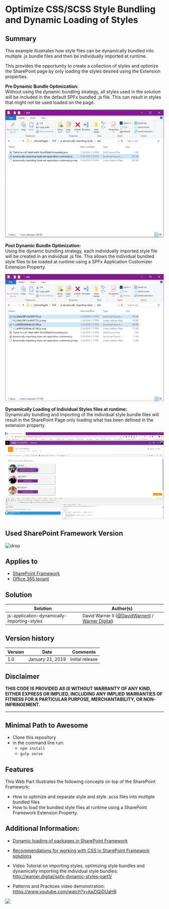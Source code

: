 # Optimize CSS/SCSS Style Bundling and Dynamic Loading of Styles

## Summary
This example illustrates how style files can be dynamically bundled into multiple .js bundle files and then be individually imported at runtime. 

This provides the opportunity to create a collection of styles and optimize the SharePoint page by only loading the styles desired using the Extension properties.

**Pre Dynamic Bundle Optimization:**<br>
Without using the dynamic bundling strategy, all styles used in the solution will be included in the default SPFx bundled .js file. This can result in styles that might not be used loaded on the page.<p>
![preview](./assets/PreBundling.png)

**Post Dynamic Bundle Optimization:**<br>
Using the dynamic bundling strategy, each individually imported style file will be created in an individual .js file. This allows the individual bundled style files to be loaded at runtime using a SPFx Application Customizer Extension Property.<p>
![preview](./assets/PostBundling.png)

**Dynamically Loading of Individual Styles files at runtime:**<br>
Dynamically bundling and importing of the individual style bundle files will result in the SharePoint Page only loading what has been defined in the extension property.<p>
![preview](./assets/DynamicImportingResultsInBrwoser.png)


## Used SharePoint Framework Version 
![drop](https://img.shields.io/badge/drop-1.7.1-orange.svg)

## Applies to

* [SharePoint Framework](https:/dev.office.com/sharepoint)
* [Office 365 tenant](https://dev.office.com/sharepoint/docs/spfx/set-up-your-development-environment)


## Solution

Solution|Author(s)
--------|---------
js-application-dynamically-importing-styles | David Warner II ([@DavidWarnerII](https://twitter.com/davidwarnerii) / [Warner Digital](http://warner.digital))

## Version history

Version|Date|Comments
-------|----|--------
1.0|January 21, 2019|Initial release

## Disclaimer
**THIS CODE IS PROVIDED *AS IS* WITHOUT WARRANTY OF ANY KIND, EITHER EXPRESS OR IMPLIED, INCLUDING ANY IMPLIED WARRANTIES OF FITNESS FOR A PARTICULAR PURPOSE, MERCHANTABILITY, OR NON-INFRINGEMENT.**

---

## Minimal Path to Awesome

- Clone this repository
- in the command line run:
  - `npm install`
  - `gulp serve`



## Features
This Web Part illustrates the following concepts on top of the SharePoint Framework:

- How to optimize and separate style and style .scss files into multiple bundled files
- How to load the bundled style files at runtime using a SharePoint Framework Extension Property.

## Additional Information:
- [Dynamic loading of packages in SharePoint Framework](https://docs.microsoft.com/en-us/sharepoint/dev/spfx/dynamic-loading)

- [Recommendations for working with CSS in SharePoint Framework solutions](https://docs.microsoft.com/en-us/sharepoint/dev/spfx/css-recommendations)

- Video Tutorial on importing styles, optimizing style bundles and dynamically importing the individual style bundles:<br>http://warner.digital/spfx-dynamic-styles-part1/ 

- Patterns and Practices video demonstration:<br>
https://www.youtube.com/watch?v=kaZiQjDUaH8

<img src="https://telemetry.sharepointpnp.com/sp-dev-fx-extensions/samples/js-application-dynamically-importing-styles/readme-template" />